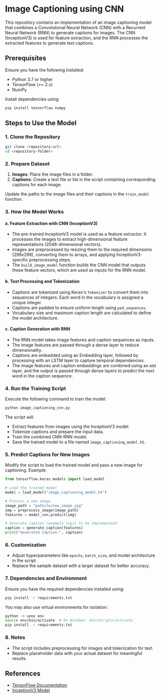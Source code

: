 # Image Captioning using CNN

This repository contains an implementation of an image captioning model that combines a Convolutional Neural Network (CNN) with a Recurrent Neural Network (RNN) to generate captions for images. The CNN (InceptionV3) is used for feature extraction, and the RNN processes the extracted features to generate text captions.

## Prerequisites

Ensure you have the following installed:

- Python 3.7 or higher
- TensorFlow (>= 2.x)
- NumPy

Install dependencies using:
```bash
pip install tensorflow numpy
```

## Steps to Use the Model

### 1. Clone the Repository
```bash
git clone <repository-url>
cd <repository-folder>
```

### 2. Prepare Dataset

1. **Images**: Place the image files in a folder.
2. **Captions**: Create a text file or list in the script containing corresponding captions for each image.

Update the paths to the image files and their captions in the `train_model` function.

### 3. How the Model Works

#### a. Feature Extraction with CNN (InceptionV3)
- The pre-trained InceptionV3 model is used as a feature extractor. It processes the images to extract high-dimensional feature representations (2048-dimensional vectors).
- Images are preprocessed by resizing them to the required dimensions (299x299), converting them to arrays, and applying InceptionV3-specific preprocessing steps.
- The `build_image_model` function builds the CNN model that outputs these feature vectors, which are used as inputs for the RNN model.

#### b. Text Processing and Tokenization
- Captions are tokenized using Keras's `Tokenizer` to convert them into sequences of integers. Each word in the vocabulary is assigned a unique integer.
- Captions are padded to ensure uniform length using `pad_sequences`.
- Vocabulary size and maximum caption length are calculated to define the model architecture.

#### c. Caption Generation with RNN
- The RNN model takes image features and caption sequences as inputs.
- The image features are passed through a dense layer to reduce dimensionality.
- Captions are embedded using an Embedding layer, followed by processing with an LSTM layer to capture temporal dependencies.
- The image features and caption embeddings are combined using an `Add` layer, and the output is passed through dense layers to predict the next word in the caption sequence.

### 4. Run the Training Script

Execute the following command to train the model:
```bash
python image_captioning_cnn.py
```

The script will:
- Extract features from images using the InceptionV3 model.
- Tokenize captions and prepare the input data.
- Train the combined CNN-RNN model.
- Save the trained model to a file named `image_captioning_model.h5`.

### 5. Predict Captions for New Images

Modify the script to load the trained model and pass a new image for captioning. Example:
```python
from tensorflow.keras.models import load_model

# Load the trained model
model = load_model("image_captioning_model.h5")

# Process a new image
image_path = "path/to/new_image.jpg"
img = preprocess_image(image_path)
features = model_cnn.predict(img)

# Generate caption (example logic to be implemented)
caption = generate_caption(features)
print("Generated Caption:", caption)
```

### 6. Customization

- Adjust hyperparameters like `epochs`, `batch_size`, and model architecture in the script.
- Replace the sample dataset with a larger dataset for better accuracy.

### 7. Dependencies and Environment

Ensure you have the required dependencies installed using:
```bash
pip install -r requirements.txt
```

You may also use virtual environments for isolation:
```bash
python -m venv env
source env/bin/activate  # On Windows: env\Scripts\activate
pip install -r requirements.txt
```

### 8. Notes

- The script includes preprocessing for images and tokenization for text.
- Replace placeholder data with your actual dataset for meaningful results.

## References

- [TensorFlow Documentation](https://www.tensorflow.org/)
- [InceptionV3 Model](https://keras.io/api/applications/inceptionv3/)




